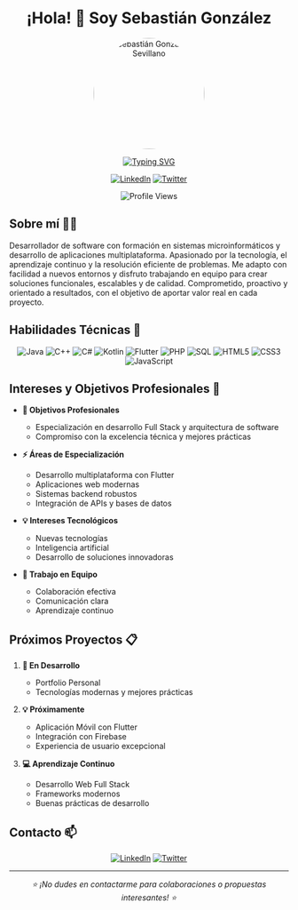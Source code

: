 <div align="center">
  
  # ¡Hola! 👋 Soy Sebastián González

  <img src="foto.jpg" alt="Sebastián González Sevillano" width="200" style="border-radius: 50%;" />
  
  [![Typing SVG](https://readme-typing-svg.herokuapp.com?font=Fira+Code&pause=1000&color=0366D6&center=true&vCenter=true&width=435&lines=Full+Stack+Developer;Passionate+about+Technology;Always+Learning+New+Things)](https://git.io/typing-svg)

  <p align="center">
    <a href="https://www.linkedin.com/in/sebasgnzlez"><img src="https://img.shields.io/badge/-LinkedIn-0077B5?style=for-the-badge&logo=linkedin&logoColor=white" alt="LinkedIn"/></a>
    <a href="https://x.com/sebasgnzlezz"><img src="https://img.shields.io/badge/-Twitter-1DA1F2?style=for-the-badge&logo=twitter&logoColor=white" alt="Twitter"/></a>
  </p>
</div>

<div align="center">
  <img src="https://komarev.com/ghpvc/?username=sebasgnzlez&color=0366D6&style=for-the-badge" alt="Profile Views"/>
</div>

## Sobre mí 👨‍💻

Desarrollador de software con formación en sistemas microinformáticos y desarrollo de aplicaciones multiplataforma. Apasionado por la tecnología, el aprendizaje continuo y la resolución eficiente de problemas. Me adapto con facilidad a nuevos entornos y disfruto trabajando en equipo para crear soluciones funcionales, escalables y de calidad. Comprometido, proactivo y orientado a resultados, con el objetivo de aportar valor real en cada proyecto.

## Habilidades Técnicas 🚀

<div align="center">

![Java](https://img.shields.io/badge/Java-ED8B00?style=for-the-badge&logo=openjdk&logoColor=white)
![C++](https://img.shields.io/badge/C++-00599C?style=for-the-badge&logo=c%2B%2B&logoColor=white)
![C#](https://img.shields.io/badge/C%23-239120?style=for-the-badge&logo=c-sharp&logoColor=white)
![Kotlin](https://img.shields.io/badge/Kotlin-0095D5?style=for-the-badge&logo=kotlin&logoColor=white)
![Flutter](https://img.shields.io/badge/Flutter-02569B?style=for-the-badge&logo=flutter&logoColor=white)
![PHP](https://img.shields.io/badge/PHP-777BB4?style=for-the-badge&logo=php&logoColor=white)
![SQL](https://img.shields.io/badge/SQL-4479A1?style=for-the-badge&logo=mysql&logoColor=white)
![HTML5](https://img.shields.io/badge/HTML5-E34F26?style=for-the-badge&logo=html5&logoColor=white)
![CSS3](https://img.shields.io/badge/CSS3-1572B6?style=for-the-badge&logo=css3&logoColor=white)
![JavaScript](https://img.shields.io/badge/JavaScript-F7DF1E?style=for-the-badge&logo=javascript&logoColor=black)

</div>

## Intereses y Objetivos Profesionales 🎯

- **🚀 Objetivos Profesionales**
  - Especialización en desarrollo Full Stack y arquitectura de software
  - Compromiso con la excelencia técnica y mejores prácticas
  
- **⚡ Áreas de Especialización**
  - Desarrollo multiplataforma con Flutter
  - Aplicaciones web modernas
  - Sistemas backend robustos
  - Integración de APIs y bases de datos

- **💡 Intereses Tecnológicos**
  - Nuevas tecnologías
  - Inteligencia artificial
  - Desarrollo de soluciones innovadoras

- **👥 Trabajo en Equipo**
  - Colaboración efectiva
  - Comunicación clara
  - Aprendizaje continuo

## Próximos Proyectos 📋

1. **🚀 En Desarrollo**
   - Portfolio Personal
   - Tecnologías modernas y mejores prácticas

2. **💡 Próximamente**
   - Aplicación Móvil con Flutter
   - Integración con Firebase
   - Experiencia de usuario excepcional

3. **💻 Aprendizaje Continuo**
   - Desarrollo Web Full Stack
   - Frameworks modernos
   - Buenas prácticas de desarrollo

## Contacto 📫

<div align="center">

[![LinkedIn](https://img.shields.io/badge/LinkedIn-0077B5?style=for-the-badge&logo=linkedin&logoColor=white)](https://www.linkedin.com/in/sebasgnzlez)
[![Twitter](https://img.shields.io/badge/Twitter-1DA1F2?style=for-the-badge&logo=twitter&logoColor=white)](https://x.com/sebasgnzlezz)

</div>

---
<div align="center">
  <i>⭐️ ¡No dudes en contactarme para colaboraciones o propuestas interesantes! ⭐️</i>
</div>
